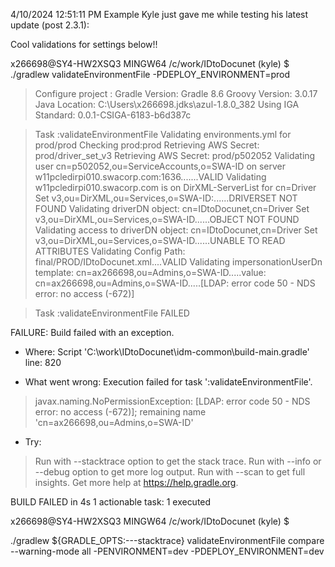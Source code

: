 4/10/2024 12:51:11 PM
Example Kyle just gave me while testing his latest update (post 2.3.1):

Cool validations for settings below!!


x266698@SY4-HW2XSQ3 MINGW64 /c/work/IDtoDocunet (kyle)
$ ./gradlew validateEnvironmentFile -PDEPLOY_ENVIRONMENT=prod

> Configure project :
Gradle Version: Gradle 8.6
Groovy Version: 3.0.17
Java Location: C:\Users\x266698\.jdks\azul-1.8.0_382
Using IGA Standard: 0.0.1-CSIGA-6183-b6d387c

> Task :validateEnvironmentFile
Validating environments.yml for prod/prod
Checking prod:prod
Retrieving AWS Secret: prod/driver_set_v3
Retrieving AWS Secret: prod/p502052
Validating user cn=p502052,ou=ServiceAccounts,o=SWA-ID on server w11pcledirpi010.swacorp.com:1636.......VALID
Validating w11pcledirpi010.swacorp.com is on DirXML-ServerList for cn=Driver Set v3,ou=DirXML,ou=Services,o=SWA-ID:......DRIVERSET NOT FOUND
Validating driverDN object: cn=IDtoDocunet,cn=Driver Set v3,ou=DirXML,ou=Services,o=SWA-ID......OBJECT NOT FOUND
Validating access to driverDN object: cn=IDtoDocunet,cn=Driver Set v3,ou=DirXML,ou=Services,o=SWA-ID......UNABLE TO READ ATTRIBUTES
Validating Config Path: final/PROD/IDtoDocunet.xml....VALID
Validating impersonationUserDn template: cn=ax266698,ou=Admins,o=SWA-ID.....value: cn=ax266698,ou=Admins,o=SWA-ID.....[LDAP: error code 50 - NDS error: no access (-672)]

> Task :validateEnvironmentFile FAILED

FAILURE: Build failed with an exception.

* Where:
Script 'C:\work\IDtoDocunet\idm-common\build-main.gradle' line: 820

* What went wrong:
Execution failed for task ':validateEnvironmentFile'.
> javax.naming.NoPermissionException: [LDAP: error code 50 - NDS error: no access (-672)]; remaining name 'cn=ax266698,ou=Admins,o=SWA-ID'

* Try:
> Run with --stacktrace option to get the stack trace.
> Run with --info or --debug option to get more log output.
> Run with --scan to get full insights.
> Get more help at https://help.gradle.org.

BUILD FAILED in 4s
1 actionable task: 1 executed

x266698@SY4-HW2XSQ3 MINGW64 /c/work/IDtoDocunet (kyle)
$          


./gradlew ${GRADLE_OPTS:---stacktrace} validateEnvironmentFile compare --warning-mode all -PENVIRONMENT=dev -PDEPLOY_ENVIRONMENT=dev
